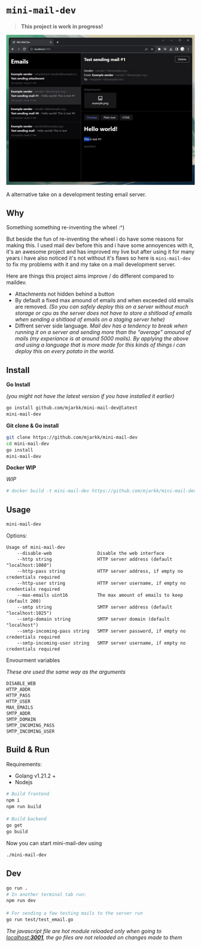 # `mini-mail-dev`

> **This project is work in progress!**

![Screenshot](/screenshot.jpg?raw=true "Screnshot")

A alternative take on a development testing email server.

## Why

Something something re-inventing the wheel :^)

But beside the fun of re-inventing the wheel i do have some reasons for making this.
I used mail dev before this and i have some annoyences with it, it's an awesome project and has improved my live but after using it for many years i have also noticed it's not without it's flaws so here is `mini-mail-dev` to fix my problems with it and my take on a mail development server.

Here are things this project aims improve / do different compared to maildev.

- Attachments not hidden behind a button
- By default a fixed max amound of emails and when exceeded old emails are removed. _(So you can safely deploy this on a server without much storage or cpu as the server does not have to store a shitload of emails when sending a shitlaod of emails on a staging server hehe)_
- Diffrent server side language. _Mail dev has a tendency to break when running it on a server and sending more than the "average" amound of mails (my experiance is at around 5000 mails). By applying the above and using a language that is more made for this kinds of things i can deploy this on every potato in the world._

## Install

**Go Install**

_(you might not have the latest version if you have installed it earlier)_

```bash
go install github.com/mjarkk/mini-mail-dev@latest
mini-mail-dev
```

**Git clone & Go install**

```bash
git clone https://github.com/mjarkk/mini-mail-dev
cd mini-mail-dev
go install
mini-mail-dev
```

**Docker WIP**

_WIP_

```bash
# docker build -t mini-mail-dev https://github.com/mjarkk/mini-mail-dev.git#main
```

## Usage

```sh
mini-mail-dev
```

Options:

```
Usage of mini-mail-dev
    --disable-web                 Disable the web interface
    --http string                 HTTP server address (default "localhost:1080")
    --http-pass string            HTTP server address, if empty no credentials required
    --http-user string            HTTP server username, if empty no credentials required
    --max-emails uint16           The max amount of emails to keep (default 200)
    --smtp string                 SMTP server address (default "localhost:1025")
    --smtp-domain string          SMTP server domain (default "localhost")
    --smtp-incoming-pass string   SMTP server password, if empty no credentials required
    --smtp-incoming-user string   SMTP server username, if empty no credentials required
```

Envourment variables

_These are used the same way as the arguments_

```
DISABLE_WEB
HTTP_ADDR
HTTP_PASS
HTTP_USER
MAX_EMAILS
SMTP_ADDR
SMTP_DOMAIN
SMTP_INCOMING_PASS
SMTP_INCOMING_USER
```

## Build & Run

Requirements:

- Golang v1.21.2 +
- Nodejs

```bash
# Build frontend
npm i
npm run build

# Build backend
go get
go build
```

Now you can start mini-mail-dev using

```bash
./mini-mail-dev
```

## Dev

```bash
go run .
# In another terminal tab run:
npm run dev

# For sending a few testing mails to the server run
go run test/test_email.go
```

_The javascript file are hot module reloaded only when going to [localhost:**3001**](http://localhost:3001), the go files are not reloaded on changes made to them_
